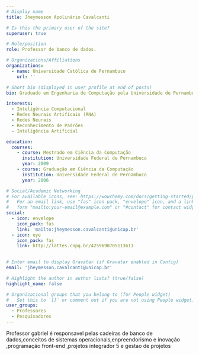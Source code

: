 ```yaml
---
# Display name
title: Jheymesson Apolinário Cavalcanti

# Is this the primary user of the site?
superuser: true

# Role/position
role: Professor de banco de dados.

# Organizations/Affiliations
organizations:
  - name: Universidade Católica de Pernambuco
    url: ''

# Short bio (displayed in user profile at end of posts)
bio: Graduado em Engenharia de Computação pela Universidade de Pernambuco (UPE), utilizando C, Java e Python como as principais linguagens de programação do curso, com foco em Inteligência Artificial, mais especificamente Redes Neurais Artificiais (RNA). Mestrado concluído na Universidade de Pernambuco (UPE), pelo Programa de Pós-Graduação em Engenharia de Computação (PPGEC), com ênfase em Inteligência Computacional e Reconhecimento de Padrões, priorizando aplicações de RNAs para soluções de problemas de regressão utilizando Matlab, R e o Keras como ferramentas. Atualmente doutorando em Inteligência Artificial com foco em Seleção dinâmica para Ensembles de Regressores.

interests:
  - Inteligência Computacional
  - Redes Neurais Artificais (RNA)
  - Redes Neurais
  - Reconhecimento de Padrões
  - Inteligência Artificial

education:
  courses:
    - course: Mestrado em Ciência da Computação
      institution: Universidade Federal de Pernambuco
      year: 2009
    - course: Graduação em Ciência da Computação
      institution: Universidade Federal de Pernambuco
      year: 2006

# Social/Academic Networking
# For available icons, see: https://wowchemy.com/docs/getting-started/page-builder/#icons
#   For an email link, use "fas" icon pack, "envelope" icon, and a link in the
#   form "mailto:your-email@example.com" or "#contact" for contact widget.
social:
  - icon: envelope
    icon_pack: fas
    link: 'mailto:jheymesson.cavalcanti@unicap.br'
  - icon: eye
    icon_pack: fas
    link: http://lattes.cnpq.br/4259690705113611
 

# Enter email to display Gravatar (if Gravatar enabled in Config)
email: 'jheymesson.cavalcanti@unicap.br'

# Highlight the author in author lists? (true/false)
highlight_name: false

# Organizational groups that you belong to (for People widget)
#   Set this to `[]` or comment out if you are not using People widget.
user_groups:
  - Professores
  - Pesquisadores
---
```

 
 Professor gabriel é responsavel pelas cadeiras de banco de dados,conceitos de sistemas operacionais,enpreendorismo e inovação ,programação front-end ,projetos integrador 5 e gestao de projetos
 
